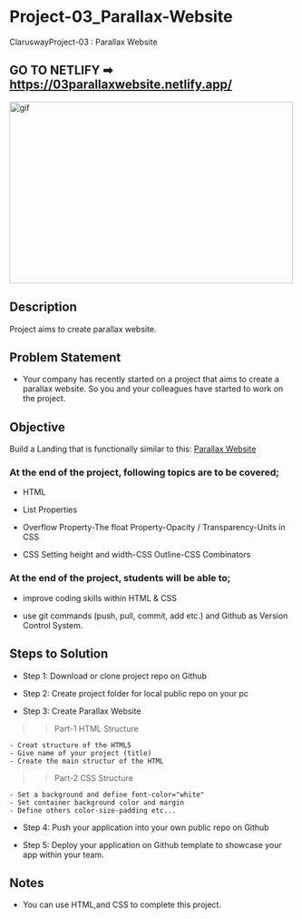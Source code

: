 # Project-03_Parallax-Website

<p>Clarusway<img align="right"
  
# Project-03 : Parallax Website

## GO TO NETLIFY ➡ https://03parallaxwebsite.netlify.app/

<p><img align="center" alt="gif" src="./img/Project-03-Parallax-Website.gif" width="500" height="320" /></p>

## Description

Project aims to create parallax website.

## Problem Statement

- Your company has recently started on a project that aims to create a parallax website. So you and your colleagues have started to work on the project.

## Objective

Build a Landing that is functionally similar to this: [Parallax Website](https://mark-mad.github.io/parallax-website/)

### At the end of the project, following topics are to be covered;

- HTML

- List Properties

- Overflow Property-The float Property-Opacity / Transparency-Units in CSS

- CSS Setting height and width-CSS Outline-CSS Combinators

### At the end of the project, students will be able to;

- improve coding skills within HTML & CSS

- use git commands (push, pull, commit, add etc.) and Github as Version Control System.

## Steps to Solution

- Step 1: Download or clone project repo on Github

- Step 2: Create project folder for local public repo on your pc

- Step 3: Create Parallax Website

> > Part-1 HTML Structure

    - Creat structure of the HTML5
    - Give name of your project (title)
    - Create the main structur of the HTML

> > Part-2 CSS Structure

    - Set a background and define font-color="white"
    - Set container background color and margin
    - Define others color-size-padding etc...

- Step 4: Push your application into your own public repo on Github

- Step 5: Deploy your application on Github template to showcase your app within your team.

## Notes

- You can use HTML,and CSS to complete this project.
